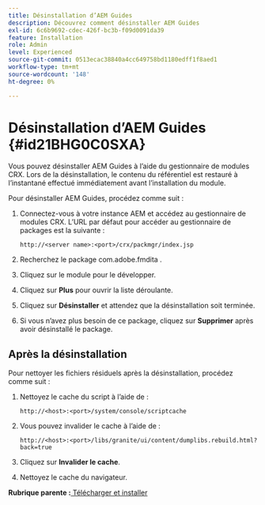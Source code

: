 ```yaml
---
title: Désinstallation d’AEM Guides
description: Découvrez comment désinstaller AEM Guides
exl-id: 6c6b9692-cdec-426f-bc3b-f09d0091da39
feature: Installation
role: Admin
level: Experienced
source-git-commit: 0513ecac38840a4cc649758bd1180edff1f8aed1
workflow-type: tm+mt
source-wordcount: '148'
ht-degree: 0%

---
```


# Désinstallation d’AEM Guides {#id21BHG0C0SXA}

Vous pouvez désinstaller AEM Guides à l’aide du gestionnaire de modules CRX. Lors de la désinstallation, le contenu du référentiel est restauré à l’instantané effectué immédiatement avant l’installation du module.

Pour désinstaller AEM Guides, procédez comme suit :

1. Connectez-vous à votre instance AEM et accédez au gestionnaire de modules CRX. L’URL par défaut pour accéder au gestionnaire de packages est la suivante :

   ```http
   http://<server name>:<port>/crx/packmgr/index.jsp
   ```

1. Recherchez le package com.adobe.fmdita .
1. Cliquez sur le module pour le développer.
1. Cliquez sur **Plus** pour ouvrir la liste déroulante.
1. Cliquez sur **Désinstaller** et attendez que la désinstallation soit terminée.
1. Si vous n’avez plus besoin de ce package, cliquez sur **Supprimer** après avoir désinstallé le package.

## Après la désinstallation

Pour nettoyer les fichiers résiduels après la désinstallation, procédez comme suit :

1. Nettoyez le cache du script à l’aide de :

   ```http
   http://<host>:<port>/system/console/scriptcache
   ```

1. Vous pouvez invalider le cache à l’aide de :

   ```http
   http://<host>:<port>/libs/granite/ui/content/dumplibs.rebuild.html?back=true
   ```

1. Cliquez sur **Invalider le cache**.
1. Nettoyez le cache du navigateur.

**Rubrique parente :**[ Télécharger et installer](download-install.md)
